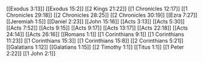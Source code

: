 [[Exodus 3:13]]
[[Exodus 15:2]]
[[2 Kings 21:22]]
[[1 Chronicles 12:17]]
[[1 Chronicles 29:18]]
[[2 Chronicles 28:25]]
[[2 Chronicles 30:19]]
[[Ezra 7:27]]
[[Jeremiah 1:5]]
[[Daniel 2:23]]
[[John 15:16]]
[[Acts 3:13]]
[[Acts 5:30]]
[[Acts 7:52]]
[[Acts 9:15]]
[[Acts 9:17]]
[[Acts 13:17]]
[[Acts 22:18]]
[[Acts 24:14]]
[[Acts 26:16]]
[[Romans 1:1]]
[[1 Corinthians 9:1]]
[[1 Corinthians 11:23]]
[[1 Corinthians 15:3]]
[[1 Corinthians 15:8]]
[[2 Corinthians 5:21]]
[[Galatians 1:12]]
[[Galatians 1:15]]
[[2 Timothy 1:1]]
[[Titus 1:1]]
[[1 Peter 2:22]]
[[1 John 2:1]]
